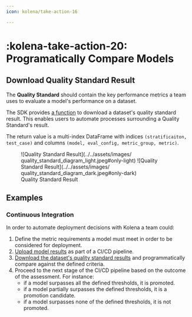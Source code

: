 ```yaml
---
icon: kolena/take-action-16

---
```


# :kolena-take-action-20: Programatically Compare Models

## Download Quality Standard Result

The **Quality Standard** should contain the key performance metrics a team uses to evaluate a model's performance on a
dataset.

The SDK provides [a
function](../../reference/experimental/index.md#kolena._experimental.quality_standard.download_quality_standard_result)
to download a dataset's quality standard result. This enables users to automate processes surrounding a Quality
Standard's result.

The return value is a multi-index DataFrame with indices `(stratificaiton, test_case)` and columns `(model, eval_config,
metric_group, metric)`.

<figure markdown>
![Quality Standard Result](../../assets/images/‎quality_standard_diagram_light.jpeg#only-light)
![Quality Standard Result](../../assets/images/‎quality_standard_diagram_dark.jpeg#only-dark)
<figcaption>Quality Standard Result</figcaption>
</figure>

## Examples

### Continuous Integration

In order to automate deployment decisions with Kolena a team could:

1. Define the metric requirements a model must meet in order to be considered for deployment.
2. [Upload model results](../../reference/dataset/index.md##kolena.dataset.evaluation.upload_results) as part of a CI/CD
   pipeline.
3. [Download the dataset's quality standard
   results](../../reference/experimental/index.md#kolena._experimental.quality_standard.download_quality_standard_result)
   and programmatically compare against the defined criteria.
4. Proceed to the next stage of the CI/CD pipeline based on the outcome of the assessment. For instance:
    * if a model surpasses all the defined thresholds, it is promoted.
    * if a model partially surpasses the defined thresholds, it is a promotion candidate.
    * if a model surpasses none of the defined thresholds, it is not promoted.
